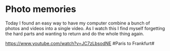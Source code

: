 # Photo memories
Today I found an easy way to have my computer combine a bunch of photos and videos into a single video. As I watch this I find myself forgetting the hard parts and wanting to return and do the whole thing again. 


  https://www.youtube.com/watch?v=JC7zLbsodNE
#Paris to Frankfurt#